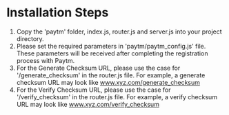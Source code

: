 # Installation Steps

1. Copy the 'paytm' folder, index.js, router.js and server.js into your project directory.
2. Please set the required parameters in 'paytm/paytm_config.js' file. These parameters will be received after completing the registration process with Paytm.
3. For the Generate Checksum URL, please use the case for '/generate_checksum' in the router.js file. For example, a generate checksum URL may look like www.xyz.com/generate_checksum
4. For the Verify Checksum URL, please use the case for '/verify_checksum' in the router.js file. For example, a verify checksum URL may look like www.xyz.com/verify_checksum
